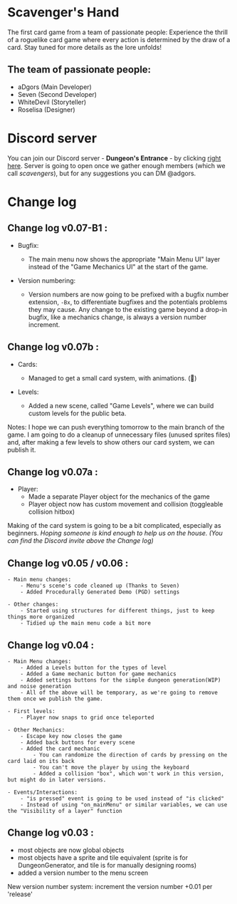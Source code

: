 # Scavenger's Hand
 The first card game from a team of passionate people: Experience the thrill of a roguelike card game where every action is determined by the draw of a card. Stay tuned for more details as the lore unfolds!

## The team of passionate people:
- aDgors (Main Developer)
- Seven (Second Developer)
- WhiteDevil (Storyteller)
- Roselisa (Designer)

# Discord server

You can join our Discord server - **Dungeon's Entrance** - by clicking [right here](https://discord.gg/invite/MBeE9krznG/). Server is going to open once we gather enough members (which we call *scavengers*), but for any suggestions you can DM @adgors.

# Change log

## Change log v0.07-B1 :

- Bugfix:
	- The main menu now shows the appropriate "Main Menu UI" layer instead of the "Game Mechanics UI" at the start of the game.

- Version numbering:
	- Version numbers are now going to be prefixed with a bugfix number extension, `-Bx`, to differentiate bugfixes and the potentials problems they may cause. Any change to the existing game beyond a drop-in bugfix, like a mechanics change, is always a version number increment.

## Change log v0.07b :

- Cards:
	- Managed to get a small card system, with animations. (:tada:)

- Levels:
	- Added a new scene, called "Game Levels", where we can build custom levels for the public beta.

Notes: I hope we can push everything tomorrow to the main branch of the game. I am going to do a cleanup of unnecessary files (unused sprites files) and, after making a few levels to show others our card system, we can publish it.

## Change log v0.07a :

- Player:
	- Made a separate Player object for the mechanics of the game
	- Player object now has custom movement and collision (toggleable collision hitbox)

Making of the card system is going to be a bit complicated, especially as beginners. *Hoping someone is kind enough to help us on the house. (You can find the Discord invite above the Change log)* 

## Change log v0.05 / v0.06 :

	- Main menu changes:
		- Menu's scene's code cleaned up (Thanks to Seven)
		- Added Procedurally Generated Demo (PGD) settings

	- Other changes:
		- Started using structures for different things, just to keep things more organized
		- Tidied up the main menu code a bit more
	


## Change log v0.04 :

	- Main Menu changes:
		- Added a Levels button for the types of level
		- Added a Game mechanic button for game mechanics
		- Added settings buttons for the simple dungeon generation(WIP) and noise generation
		- All of the above will be temporary, as we're going to remove them once we publish the game.

	- First levels:
		- Player now snaps to grid once teleported

	- Other Mechanics:
		- Escape key now closes the game
		- Added back buttons for every scene
		- Added the card mechanic
			- You can randomize the direction of cards by pressing on the card laid on its back
			- You can't move the player by using the keyboard
			- Added a collision "box", which won't work in this version, but might do in later versions.
	
	- Events/Interactions:
		- "is pressed" event is going to be used instead of "is clicked"
		- Instead of using "on_mainMenu" or similar variables, we can use the "Visibility of a layer" function

## Change log v0.03 :

  -  most objects are now global objects
  -  most objects have a sprite and tile equivalent (sprite is for DungeonGenerator, and tile is for manually designing rooms)
  -  added a version number to the menu screen

New version number system: increment the version number +0.01 per 'release'
